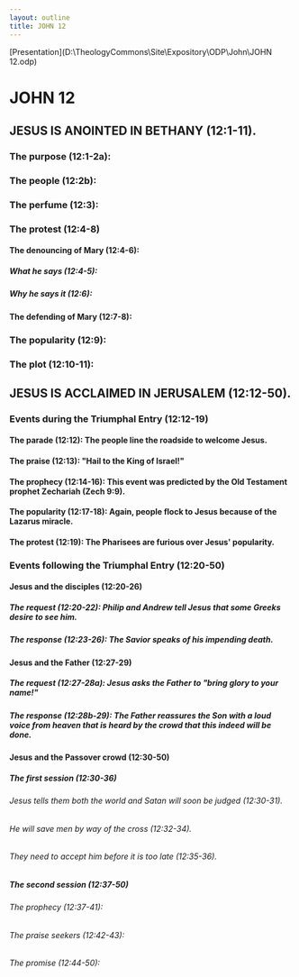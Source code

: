 ```yaml
---
layout: outline
title: JOHN 12
---
```

[Presentation](D:\TheologyCommons\Site\Expository\ODP\John\JOHN 12.odp)
# JOHN 12
## JESUS IS ANOINTED IN BETHANY (12:1-11). 
###  The purpose (12:1-2a): 
###  The people (12:2b): 
###  The perfume (12:3): 
###  The protest (12:4-8) 
####  The denouncing of Mary (12:4-6): 
#####  What he says (12:4-5): 
#####  Why he says it (12:6): 
####  The defending of Mary (12:7-8): 
###  The popularity (12:9): 
###  The plot (12:10-11): 
## JESUS IS ACCLAIMED IN JERUSALEM (12:12-50). 
###  Events during the Triumphal Entry (12:12-19) 
####  The parade (12:12): The people line the roadside to welcome Jesus. 
####  The praise (12:13): \"Hail to the King of Israel!\" 
####  The prophecy (12:14-16): This event was predicted by the Old Testament prophet Zechariah (Zech 9:9). 
####  The popularity (12:17-18): Again, people flock to Jesus because of the Lazarus miracle. 
####  The protest (12:19): The Pharisees are furious over Jesus\' popularity. 
###  Events following the Triumphal Entry (12:20-50) 
####  Jesus and the disciples (12:20-26) 
#####  The request (12:20-22): Philip and Andrew tell Jesus that some Greeks desire to see him. 
#####  The response (12:23-26): The Savior speaks of his impending death. 
####  Jesus and the Father (12:27-29) 
#####  The request (12:27-28a): Jesus asks the Father to \"bring glory to your name!\" 
#####  The response (12:28b-29): The Father reassures the Son with a loud voice from heaven that is heard by the crowd that this indeed will be done. 
####  Jesus and the Passover crowd (12:30-50) 
#####  The first session (12:30-36) 
######  Jesus tells them both the world and Satan will soon be judged (12:30-31). 
######  He will save men by way of the cross (12:32-34). 
######  They need to accept him before it is too late (12:35-36). 
#####  The second session (12:37-50) 
######  The prophecy (12:37-41): 
######  The praise seekers (12:42-43): 
######  The promise (12:44-50): 
